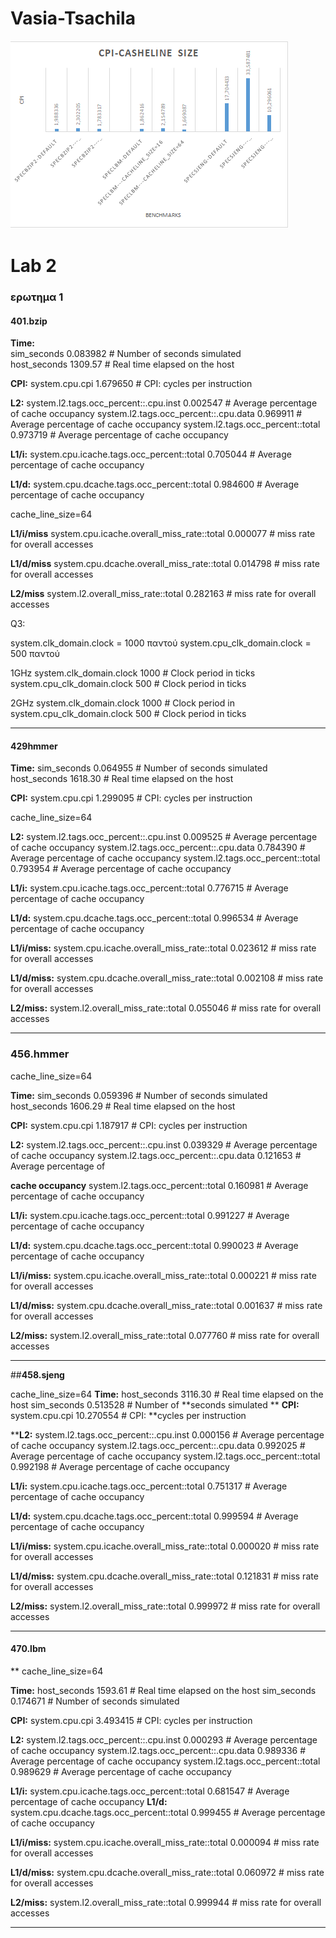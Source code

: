 # Vasia-Tsachila
![What is this](myimage.png)
# Lab 2
### ερωτημα 1

#### **401.bzip**
**Time:**                                                                                                         
sim_seconds                              	0.083982                   	# Number of seconds simulated                              
host_seconds                              	1309.57                   	# Real time elapsed on the host

**CPI:**
system.cpu.cpi                           	1.679650                   	# CPI: cycles per instruction

**L2:**
system.l2.tags.occ_percent::.cpu.inst    	0.002547                   	# Average percentage of cache occupancy
system.l2.tags.occ_percent::.cpu.data    	0.969911                   	# Average percentage of cache occupancy
system.l2.tags.occ_percent::total        	0.973719                   	# Average percentage of cache occupancy

**L1/i:**
system.cpu.icache.tags.occ_percent::total     0.705044                       # Average percentage of cache occupancy

**L1/d:**
system.cpu.dcache.tags.occ_percent::total 	0.984600                   	# Average percentage of cache occupancy

cache_line_size=64

**L1/i/miss**
system.cpu.icache.overall_miss_rate::total 	0.000077                   	# miss rate for overall accesses

**L1/d/miss**
system.cpu.dcache.overall_miss_rate::total 	0.014798                   	# miss rate for overall accesses

**L2/miss**
system.l2.overall_miss_rate::total       	0.282163                   	# miss rate for overall accesses


Q3: 

system.clk_domain.clock                 =     1000   παντού 
system.cpu_clk_domain.clock          =     500    παντού 

1GHz
system.clk_domain.clock                      	1000                   	# Clock period in ticks
system.cpu_clk_domain.clock                   	500                   	# Clock period in ticks

2GHz
system.clk_domain.clock                      	1000                   	# Clock period in 
system.cpu_clk_domain.clock                   	500                   	# Clock period in ticks





------------------------------------------------------------------------------------------------------

#### **429hmmer**
**Time:**
sim_seconds                              	0.064955                   	# Number of seconds simulated
host_seconds                              	1618.30                   	# Real time elapsed on the host

**CPI:**
system.cpu.cpi                           	1.299095                   	# CPI: cycles per instruction

cache_line_size=64

**L2:**
system.l2.tags.occ_percent::.cpu.inst    	0.009525                   	# Average percentage of cache occupancy
system.l2.tags.occ_percent::.cpu.data    	0.784390                   	# Average percentage of cache occupancy
system.l2.tags.occ_percent::total        	0.793954                   	# Average percentage of cache occupancy

**L1/i:**
system.cpu.icache.tags.occ_percent::total 	0.776715                   	# Average percentage of cache occupancy

**L1/d:**
system.cpu.dcache.tags.occ_percent::total 	0.996534                   	# Average percentage of cache occupancy

**L1/i/miss:**
system.cpu.icache.overall_miss_rate::total 	0.023612                   	# miss rate for overall accesses

**L1/d/miss:**
system.cpu.dcache.overall_miss_rate::total 	0.002108                   	# miss rate for overall accesses

**L2/miss:**
system.l2.overall_miss_rate::total       	0.055046                   	# miss rate for overall accesses

--------------------------------------------------------------------------------------------------------

### **456.hmmer**

cache_line_size=64

**Time:**
sim_seconds                              	0.059396                   	# Number of seconds simulated
host_seconds                              	1606.29                   	# Real time elapsed on the host

**CPI:**
system.cpu.cpi                           	1.187917                   	# CPI: cycles per instruction

**L2:**
system.l2.tags.occ_percent::.cpu.inst    	0.039329                   	# Average percentage of cache occupancy
system.l2.tags.occ_percent::.cpu.data    	0.121653                   	# Average percentage of 

**cache occupancy**
system.l2.tags.occ_percent::total        	0.160981                   	# Average percentage of cache occupancy

**L1/i:**
system.cpu.icache.tags.occ_percent::total 	0.991227                   	# Average percentage of cache occupancy

**L1/d:**
system.cpu.dcache.tags.occ_percent::total 	0.990023                   	# Average percentage of cache occupancy

**L1/i/miss:**
system.cpu.icache.overall_miss_rate::total 	0.000221                   	# miss rate for overall accesses

**L1/d/miss:**
system.cpu.dcache.overall_miss_rate::total 	0.001637                   	# miss rate for overall accesses

**L2/miss:**
system.l2.overall_miss_rate::total       	0.077760                   	# miss rate for overall accesses


-------------------------------------------------------------------------
 ##**458.sjeng**

cache_line_size=64
**Time:**
host_seconds                              	3116.30                   	# Real time elapsed on the host
sim_seconds                              	0.513528                   	# Number of **seconds simulated
**
**CPI:**
system.cpu.cpi                          	10.270554                   	# CPI: **cycles per instruction

****L2:**
system.l2.tags.occ_percent::.cpu.inst    	0.000156                   	# Average percentage of cache occupancy
system.l2.tags.occ_percent::.cpu.data    	0.992025                   	# Average percentage of cache occupancy
system.l2.tags.occ_percent::total        	0.992198                   	# Average percentage of cache occupancy

**L1/i:**
system.cpu.icache.tags.occ_percent::total 	0.751317                   	# Average percentage of cache occupancy

**L1/d:**
system.cpu.dcache.tags.occ_percent::total 	0.999594                   	# Average percentage of cache occupancy

**L1/i/miss:**
system.cpu.icache.overall_miss_rate::total 	0.000020                   	# miss rate for overall accesses

**L1/d/miss:**
system.cpu.dcache.overall_miss_rate::total 	0.121831                   	# miss rate for overall accesses

**L2/miss:**
system.l2.overall_miss_rate::total       	0.999972                   	# miss rate for overall accesses


-------------------------------------------------------------------------------------------------------------

#### **470.lbm**
**
cache_line_size=64

**Time:**
host_seconds                              	1593.61                   	# Real time elapsed on the host
sim_seconds                              	0.174671                   	# Number of seconds simulated

**CPI:**
system.cpu.cpi                           	3.493415                   	# CPI: cycles per instruction

**L2:**
system.l2.tags.occ_percent::.cpu.inst    	0.000293                   	# Average percentage of cache occupancy
system.l2.tags.occ_percent::.cpu.data    	0.989336                   	# Average percentage of cache occupancy
system.l2.tags.occ_percent::total        	0.989629                   	# Average percentage of cache occupancy

**L1/i:**
system.cpu.icache.tags.occ_percent::total 	0.681547                   	# Average percentage of cache occupancy
**L1/d:**
system.cpu.dcache.tags.occ_percent::total 	0.999455                   	# Average percentage of cache occupancy

**L1/i/miss:**
system.cpu.icache.overall_miss_rate::total 	0.000094                   	# miss rate for overall accesses

**L1/d/miss:**
system.cpu.dcache.overall_miss_rate::total 	0.060972                   	# miss rate for overall accesses

**L2/miss:**
system.l2.overall_miss_rate::total       	0.999944                   	# miss rate for overall accesses


----------------------------------------------------------------------------------------------------------------







